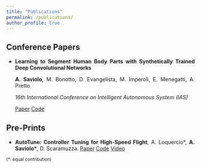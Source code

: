 ```yaml
---
title: "Publications"
permalink: /publications/
author_profile: true
---
```


  
<!---
## Journal Papers:
-->

## Conference Papers

<div style="text-align: justify">
<ul style="list-style-type:square">
  <li><b>Learning to Segment Human Body Parts with Synthetically Trained Deep Convolutional Networks</b>
</ul>
<ul style="list-style-type:square">
  <b>A. Saviolo</b>, M. Bonotto, D. Evangelista, M. Imperoli, E. Menegatti, A. Pretto
</ul>
<ul style="list-style-type:square">
  <i>16th International Conference on Intelligent Autonomous System (IAS)</i>
</ul>
<ul style="list-style-type:square">
  <a href="https://arxiv.org/abs/2102.01460">Paper</a> <a href="https://github.com/AlessandroSaviolo/HBPSegmentation">Code</a></li>
</ul>
</div>

## Pre-Prints

<div style="text-align: justify">
<ul style="list-style-type:square">
  <li><b>AutoTune: Controller Tuning for High-Speed Flight</b>, A. Loquercio*, <b>A. Saviolo*</b>, D. Scaramuzza. <a href="https://arxiv.org/abs/2103.10698">Paper</a> <a href="https://github.com/uzh-rpg/mh_autotune">Code</a> <a href="https://www.youtube.com/watch?v=m2q_y7C01So&ab_channel=UZHRoboticsandPerceptionGroup">Video</a></li>
</ul>
</div>

<!---
## Workshop papers:
-->

<p><small>(*: equal contribution)</small></p>
